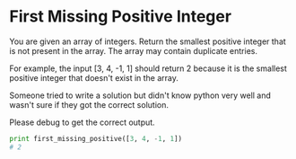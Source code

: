 # First Missing Positive Integer
You are given an array of integers. Return the smallest positive integer that is not present in the array. The array may contain duplicate entries.

For example, the input [3, 4, -1, 1] should return 2 because it is the smallest positive integer that doesn't exist in the array.

Someone tried to write a solution but didn't know python very well and wasn't sure if they got the correct solution.

Please debug to get the correct output.

```py
print first_missing_positive([3, 4, -1, 1])
# 2
```
